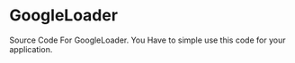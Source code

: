 # GoogleLoader
Source Code For GoogleLoader.
You Have to simple use this code for your application.
